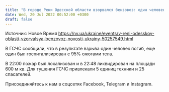 ```yaml
---
title: "В городе Рени Одесской области взорвался бензовоз: один человек погиб"
date: Wed, 20 Jul 2022 00:52:00 +0300
draft: false
---
```

Источник: Новое Время https://nv.ua/ukraine/events/v-reni-odesskoy-oblasti-vzorvalsya-benzovoz-novosti-ukrainy-50257549.html


В ГСЧС сообщили, что в результате взрыва один человек погиб, еще один был госпитализирован с 95% ожогами тела.

В 22:00 пожар был локализован и в 22:48 ликвидирован на площади 600 м кв. Для тушения ГСЧС привлекали 5 единиц техники и 25 спасателей.

Присоединяйтесь к нам в соцсетях Facebook, Telegram и Instagram.
